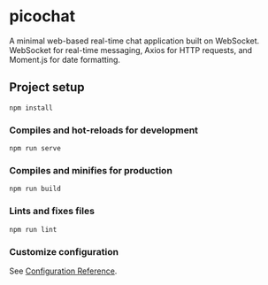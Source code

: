 # picochat
A minimal web-based real-time chat application built on WebSocket.
WebSocket for real-time messaging, Axios for HTTP requests, and Moment.js for date formatting. 
## Project setup
```
npm install
```

### Compiles and hot-reloads for development
```
npm run serve
```

### Compiles and minifies for production
```
npm run build
```

### Lints and fixes files
```
npm run lint
```

### Customize configuration
See [Configuration Reference](https://cli.vuejs.org/config/).
